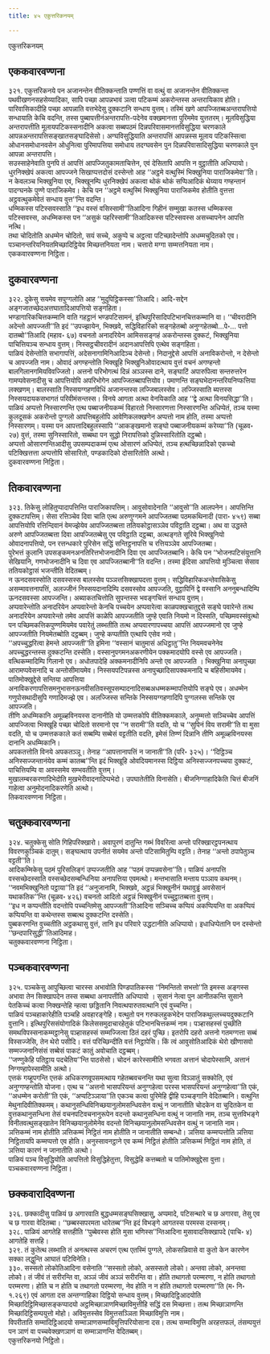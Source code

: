 ```yaml
---
title: ४५ एकुत्तरिकनयम्

---
```

एकुत्तरिकनयम्  


## एककवारवण्णना

३२१. एकुत्तरिकनये पन अजानन्तेन वीतिक्कन्ताति पण्णत्तिं वा वत्थुं वा अजानन्तेन वीतिक्कन्ता पथवीखणनसहसेय्यादिका, सापि पच्छा आपन्नभावं ञत्वा पटिकम्मं अकरोन्तस्स अन्तरायिकाव होति।  
पारिवासिकादीहि पच्छा आपन्नाति वत्तभेदेसु दुक्कटानि सन्धाय वुत्तम्। तस्मिं खणे आपज्जितब्बअन्तरापत्तियो सन्धायाति केचि वदन्ति, तस्स पुब्बापत्तीनंअन्तरापत्ति-पदेनेव वक्खमानत्ता पुरिममेव युत्ततरम्। मूलविसुद्धिया अन्तरापत्तीति मूलायपटिकस्सनादीनि अकत्वा सब्बपठमं दिन्नपरिवासमानत्तविसुद्धिया चरणकाले आपन्नअन्तरापत्तिसङ्खातसङ्घादिसेसो। अग्घविसुद्धियाति अन्तरापत्तिं आपन्नस्स मूलाय पटिकस्सित्वा ओधानसमोधानवसेन ओधुनित्वा पुरिमापत्तिया समोधाय तदग्घवसेन पुन दिन्नपरिवासादिसुद्धिया चरणकाले पुन आपन्ना अन्तरापत्ति।  
सउस्साहेनेवाति पुनपि तं आपत्तिं आपज्जितुकामताचित्तेन, एवं देसितापि आपत्ति न वुट्ठातीति अधिप्पायो। धुरनिक्खेपं अकत्वा आपज्जने सिखाप्पत्तदोसं दस्सेन्तो आह ‘‘अट्ठमे वत्थुस्मिं भिक्खुनिया पाराजिकमेवा’’ति। न केवलञ्च भिक्खुनिया एव, भिक्खूनम्पि धुरनिक्खेपं अकत्वा थोकं थोकं सप्पिआदिकं थेय्याय गण्हन्तानं पादग्घनके पुण्णे पाराजिकमेव। केचि पन ‘‘अट्ठमे वत्थुस्मिं भिक्खुनिया पाराजिकमेव होतीति वुत्तत्ता अट्ठवत्थुकमेवेतं सन्धाय वुत्त’’न्ति वदन्ति।  
धम्मिकस्स पटिस्सवस्साति ‘‘इध वस्सं वसिस्सामी’’तिआदिना गिहीनं सम्मुखा कतस्स धम्मिकस्स पटिस्सवस्स, अधम्मिकस्स पन ‘‘असुकं पहरिस्सामी’’तिआदिकस्स पटिस्सवस्स असच्चापनेन आपत्ति नत्थि।  
तथा चोदितोति अधम्मेन चोदितो, सयं सच्चे, अकुप्पे च अट्ठत्वा पटिच्छादेन्तोपि अधम्मचुदितको एव। पञ्चानन्तरियनियतमिच्छादिट्ठियेव मिच्छत्तनियता नाम। चत्तारो मग्गा सम्मत्तनियता नाम।  
एककवारवण्णना निट्ठिता।  


## दुकवारवण्णना

३२२. दुकेसु सयमेव सपुग्गलोति आह ‘‘मुदुपिट्ठिकस्सा’’तिआदि। आदि-सद्देन अङ्गजातच्छेदअत्तघातादिआपत्तियो सङ्गहिता।  
भण्डागारिकचित्तकम्मानि वाति गहट्ठानं भण्डपटिसामनं, इत्थिपुरिसादिपटिभानचित्तकम्मानि वा। ‘‘चीवरादीनि अदेन्तो आपज्जती’’ति इदं ‘‘उपज्झायेन, भिक्खवे, सद्धिविहारिको सङ्गहेतब्बो अनुग्गहेतब्बो…पे॰… पत्तो दातब्बो’’तिआदि (महाव॰ ६७) वचनतो अनादरियेन आमिससङ्गहं अकरोन्तस्स दुक्कटं, भिक्खुनिया पाचित्तियञ्च सन्धाय वुत्तम्। निस्सट्ठचीवरादीनं अदानआपत्तिपि एत्थेव सङ्गहिता।  
पाळियं देसेन्तोति सभागापत्तिं, अदेसनागामिनिआदिञ्च देसेन्तो। निदानुद्देसे आपत्तिं अनाविकरोन्तो, न देसेन्तो च आपज्जति नाम। ओवादं अगण्हन्तोति भिक्खूहि भिक्खुनिओवादत्थाय वुत्तं वचनं अगण्हन्तो बालगिलानगमियविवज्जितो। अत्तनो परिभोगत्थं दिन्नं अञ्ञस्स दाने, सङ्घाटिं अपारुपित्वा सन्तरुत्तरेन गामप्पवेसनादीसु च आपत्तियोपि अपरिभोगेन आपज्जितब्बापत्तियोव। पमाणन्ति सङ्घभेदानन्तरियनिप्फत्तिया लक्खणम्। बालस्साति निस्सयग्गहणविधिं अजानन्तस्स लज्जिबालस्सेव। लज्जिस्साति ब्यत्तस्स निस्सयदायकसभागतं परिवीमंसन्तस्स। विनये आगता अत्था वेनयिकाति आह ‘‘द्वे अत्था विनयसिद्धा’’ति।  
पाळियं अप्पत्तो निस्सारणन्ति एत्थ पब्बाजनीयकम्मं विहारतो निस्सारणत्ता निस्सारणन्ति अधिप्पेतं, तञ्च यस्मा कुलदूसकं अकरोन्तो पुग्गलो आपत्तिबहुलोपि आवेणिकलक्खणेन अप्पत्तो नाम होति, तस्मा अप्पत्तो निस्सारणम्। यस्मा पन आपत्तादिबहुलस्सापि ‘‘आकङ्खमानो सङ्घो पब्बाजनीयकम्मं करेय्या’’ति (चूळव॰ २७) वुत्तं, तस्मा सुनिस्सारितो, सब्बथा पन सुद्धो निरापत्तिको दुन्निस्सारितोति दट्ठब्बो।  
अप्पत्तो ओसारणन्तिआदीसु उपसम्पदाकम्मं एत्थ ओसारणं अधिप्पेतं, तञ्च हत्थच्छिन्नादिको एकच्चो पटिक्खित्तत्ता अप्पत्तोपि सोसारितो, पण्डकादिको दोसारितोति अत्थो।  
दुकवारवण्णना निट्ठिता।  


## तिकवारवण्णना

३२३. तिकेसु लोहितुप्पादापत्तिन्ति पाराजिकापत्तिम्। आवुसोवादेनाति ‘‘आवुसो’’ति आलपनेन। आपत्तिन्ति दुक्कटापत्तिम्। सेसा रत्तिञ्चेव दिवा चाति एत्थ अरुणुग्गमने आपज्जितब्बा पठमकथिनादी (पारा॰ ४५९) सब्बा आपत्तियोपि रत्तिन्दिवानं वेमज्झेयेव आपज्जितब्बत्ता ततियकोट्ठासञ्ञेव पविट्ठाति दट्ठब्बा। अथ वा उद्धस्ते अरुणे आपज्जितब्बत्ता दिवा आपज्जितब्बेसु एव पविट्ठाति दट्ठब्बा, अत्थङ्गते सूरिये भिक्खुनियो ओवादनापत्तियो, पन रत्तन्धकारे पुरिसेन सद्धिं सन्तिट्ठनापत्ति च रत्तियञ्ञेव आपज्जितब्बा।  
पुरेभत्तं कुलानि उपसङ्कमनअनतिरित्तभोजनादीनि दिवा एव आपज्जितब्बानि। केचि पन ‘‘भोजनपटिसंयुत्तानि सेखियानि, गणभोजनादीनि च दिवा एव आपज्जितब्बानी’’ति वदन्ति। तस्मा ईदिसा आपत्तियो मुञ्चित्वा सेसाव ततियकोट्ठासं भजन्तीति वेदितब्बम्।  
न ऊनदसवस्सोति दसवस्सस्स बालस्सेव पञ्ञत्तसिक्खापदत्ता वुत्तम्। सद्धिविहारिकअन्तेवासिकेसु असम्मावत्तनापत्तिं, अलज्जीनं निस्सयदानादिम्पि दसवस्सोव आपज्जति, वुट्ठापिनिं द्वे वस्सानि अननुबन्धादिम्पि ऊनदसवस्सा आपज्जन्ति। अब्याकतचित्तोति सुपन्तस्स भवङ्गचित्तं सन्धाय वुत्तम्।  
अप्पवारेन्तोति अनादरियेन अप्पवारेन्तो केनचि पच्चयेन अप्पवारेत्वा काळपक्खचातुद्दसे सङ्घे पवारेन्ते तत्थ अनादरियेन अप्पवारेन्तो तमेव आपत्तिं काळेपि आपज्जतीति जुण्हे एवाति नियमो न दिस्सति, पच्छिमवस्संवुत्थो पन पच्छिमकत्तिकपुण्णमियमेव पवारेतुं लब्भतीति तत्थ अप्पवारणापच्चया आपत्तिं आपज्जमानो एव जुण्हे आपज्जतीति नियमेतब्बोति दट्ठब्बम्। जुण्हे कप्पतीति एत्थापि एसेव नयो।  
‘‘अपच्चुद्धरित्वा हेमन्ते आपज्जती’’ति इमिना ‘‘वस्सानं चातुमासं अधिट्ठातु’’न्ति नियमवचनेनेव अपच्चुद्धरन्तस्स दुक्कटन्ति दस्सेति। वस्सानुपगमनअकरणीयेन पक्कमादयोपि वस्से एव आपज्जति। वत्थिकम्मादिम्पि गिलानो एव। अधोतपादेहि अक्कमनादीनिपि अन्तो एव आपज्जति । भिक्खुनिया अनापुच्छा आरामप्पवेसनादि च अन्तोसीमायमेव। निस्सयपटिपन्नस्स अनापुच्छादिसापक्कमनादि च बहिसीमायमेव। पातिमोक्खुद्देसे सन्तिया आपत्तिया अनाविकरणापत्तिसमनुभासनऊनवीसतिवस्सूपसम्पादनादिसब्बअधम्मकम्मापत्तियोपि सङ्घे एव। अधम्मेन गणुपोसथादीसुपि गणादिमज्झे एव। अलज्जिस्स सन्तिके निस्सयग्गहणादिपि पुग्गलस्स सन्तिके एव आपज्जति।  
तीणि अधम्मिकानि अमूळ्हविनयस्स दानानीति यो उम्मत्तकोपि वीतिक्कमकाले, अनुम्मत्तो सञ्चिच्चेव आपत्तिं आपज्जित्वा भिक्खूहि पच्छा चोदितो सरमानो एव ‘‘न सरामी’’ति वदति, यो च ‘‘सुपिनं विय सरामी’’ति वा मुसा वदति, यो च उम्मत्तककाले कतं सब्बम्पि सब्बेसं वट्टतीति वदति, इमेसं तिण्णं दिन्नानि तीणि अमूळ्हविनयस्स दानानि अधम्मिकानि।  
अपकतत्तोति विनये अपकतञ्ञू। तेनाह ‘‘आपत्तानापत्तिं न जानाती’’ति (परि॰ ३२५)। ‘‘दिट्ठिञ्च अनिस्सज्जन्तानंयेव कम्मं कातब्ब’’न्ति इदं भिक्खूहि ओवदियमानस्स दिट्ठिया अनिस्सज्जनपच्चया दुक्कटं, पाचित्तियम्पि वा अवस्समेव सम्भवतीति वुत्तम्।  
मुखालम्बरकरणादिभेदोति मुखभेरीवादनादिप्पभेदो। उपघातेतीति विनासेति। बीजनिग्गाहादिकेति चित्तं बीजनिं गाहेत्वा अनुमोदनादिकरणेति अत्थो।  
तिकवारवण्णना निट्ठिता।  


## चतुक्कवारवण्णना

३२४. चतुक्केसु सोति गिहिपरिक्खारो। अवापुरणं दातुन्ति गब्भं विवरित्वा अन्तो परिक्खारट्ठपनत्थाय विवरणकुञ्चिकं दातुम्। सङ्घत्थाय उपनीतं सयमेव अन्तो पटिसामितुम्पि वट्टति। तेनाह ‘‘अन्तो ठपापेतुञ्च वट्टती’’ति।  
आदिकम्मिकेसु पठमं पुरिसलिङ्गं उप्पज्जतीति आह ‘‘पठमं उप्पन्नवसेना’’ति। पाळियं अनापत्ति वस्सच्छेदस्साति वस्सच्छेदसम्बन्धिनिया अनापत्तिया एवमत्थो। मन्तभासाति मन्ताय पञ्ञाय कथनम्। ‘‘नवमभिक्खुनितो पट्ठाया’’ति इदं ‘‘अनुजानामि, भिक्खवे, अट्ठन्नं भिक्खुनीनं यथावुड्ढं अवसेसानं यथाकतिक’’न्ति (चूळव॰ ४२६) वचनतो आदितो अट्ठन्नं भिक्खुनीनं पच्चुट्ठातब्बत्ता वुत्तम्।  
‘‘इध न कप्पन्तीति वदन्तोपि पच्चन्तिमेसु आपज्जती’’तिआदिना सञ्चिच्च कप्पियं अकप्पियन्ति वा अकप्पियं कप्पियन्ति वा कथेन्तस्स सब्बत्थ दुक्कटन्ति दस्सेति।  
पुब्बकरणन्ति वुच्चतीति अट्ठकथासु वुत्तं, तानि इध परिवारे उद्धटानीति अधिप्पायो। इधाधिप्पेतानि पन दस्सेन्तो ‘‘छन्दपारिसुद्धी’’तिआदिमाह।  
चतुक्कवारवण्णना निट्ठिता।  


## पञ्चकवारवण्णना

३२५. पञ्चकेसु आपुच्छित्वा चारस्स अभावोति पिण्डपातिकस्स ‘‘निमन्तितो सभत्तो’’ति इमस्स अङ्गस्स अभावा तेन सिक्खापदेन तस्स सब्बथा अनापत्तीति अधिप्पायो । सुसानं नेत्वा पुन आनीतकन्ति सुसाने पेतकिच्चं कत्वा निक्खन्तेहि न्हत्वा छड्डितानि निवत्थपारुतवत्थानि एवं वुच्चन्ति।  
पाळियं पञ्चहाकारेहीति पञ्चहि अवहारङ्गेहि। वत्थुतो पन गरुकलहुकभेदेन पाराजिकथुल्लच्चयदुक्कटानि वुत्तानि। इत्थिपुरिससंयोगादिकं किलेससमुदाचारहेतुकं पटिभानचित्तकम्मं नाम। पञ्हासहस्सं पुच्छीति समथविपस्सनाकम्मट्ठानेसु पञ्हासहस्सं सम्मज्जित्वा ठितं दहरं पुच्छि। इतरोपि दहरो अत्तनो गतमग्गत्ता सब्बं विस्सज्जेसि, तेन थेरो पसीदि। वत्तं परिच्छिन्दीति वत्तं निट्ठापेसि। किं त्वं आवुसोतिआदिकं थेरो खीणासवो सम्मज्जनानिसंसं सब्बेसं पाकटं कातुं अवोचाति दट्ठब्बम्।  
‘‘जण्णुकेहि पतिट्ठाय पदचेतिय’’न्ति पाठसेसो। चोदनं कारेस्सामीति भगवता अत्तानं चोदापेस्सामि, अत्तानं निग्गण्हापेस्सामीति अत्थो।  
एत्तकं गय्हूपगन्ति एत्तकं अधिकरणवूपसमत्थाय गहेतब्बवचनन्ति यथा सुत्वा विञ्ञातुं सक्कोति, एवं अनुग्गण्हन्तोति योजना। एत्थ च ‘‘अत्तनो भासपरियन्तं अनुग्गहेत्वा परस्स भासपरियन्तं अनुग्गहेत्वा’’ति एकं, ‘‘अधम्मेन करोती’’ति एकं, ‘‘अप्पटिञ्ञाया’’ति एकञ्च कत्वा पुरिमेहि द्वीहि पञ्चङ्गानि वेदितब्बानि। वत्थुन्ति मेथुनादिवीतिक्कमम्। कथानुसन्धिविनिच्छयानुलोमसन्धिवसेन वत्थुं न जानातीति चोदकेन वा चुदितकेन वा वुत्तकथानुसन्धिना तेसं वचनपटिवचनानुरूपेन वदन्तो कथानुसन्धिना वत्थुं न जानाति नाम, तञ्च सुत्तविभङ्गे विनीतवत्थुसङ्खातेन विनिच्छयानुलोमेनेव वदन्तो विनिच्छयानुलोमसन्धिवसेन वत्थुं न जानाति नाम। ञत्तिकम्मं नाम होतीति ञत्तिकम्मं निट्ठितं नाम होतीति न जानातीति सम्बन्धो। ञत्तिया कम्मप्पत्तोति ञत्तिया निट्ठितायपि कम्मप्पत्तो एव होति। अनुस्सावनट्ठाने एव कम्मं निट्ठितं होतीति ञत्तिकम्मं निट्ठितं नाम होति, तं ञत्तिया कारणं न जानातीति अत्थो।  
पाळियं पञ्च विसुद्धियोति आपत्तितो विसुद्धिहेतुत्ता, विसुद्धेहि कत्तब्बतो च पातिमोक्खुद्देसा वुत्ता।  
पञ्चकवारवण्णना निट्ठिता।  


## छक्कवारादिवण्णना

३२६. छक्कादीसु पाळियं छ अगारवाति बुद्धधम्मसङ्घसिक्खासु, अप्पमादे, पटिसन्थारे च छ अगारवा, तेसु एव च छ गारवा वेदितब्बा। ‘‘छब्बस्सपरमता धारेतब्ब’’न्ति इदं विभङ्गे आगतस्स परमस्स दस्सनम्।  
३२८. पाळियं आगतेहि सत्तहीति ‘‘पुब्बेवस्स होति मुसा भणिस्स’’न्तिआदिना मुसावादसिक्खापदे (पाचि॰ ४) आगतेहि सत्तहि।  
३२९. तं कुतेत्थ लब्भाति तं अनत्थस्स अचरणं एत्थ एतस्मिं पुग्गले, लोकसन्निवासे वा कुतो केन कारणेन सक्का लद्धुन्ति आघातं पटिविनेति।  
३३०. सस्सतो लोकोतिआदिना वसेनाति ‘‘सस्सतो लोको, असस्सतो लोको। अन्तवा लोको, अनन्तवा लोको। तं जीवं तं सरीरन्ति वा, अञ्ञं जीवं अञ्ञं सरीरन्ति वा। होति तथागतो परम्मरणा, न होति तथागतो परम्मरणा। होति च न होति च तथागतो परम्मरणा, नेव होति न न होति तथागतो परम्मरणा’’ति (म॰ नि॰ १.२६९) एवं आगता दस अन्तग्गाहिका दिट्ठियो सन्धाय वुत्तम्। मिच्छादिट्ठिआदयोति मिच्छादिट्ठिमिच्छासङ्कप्पादयो अट्ठमिच्छाञाणमिच्छाविमुत्तीहि सद्धिं दस मिच्छत्ता। तत्थ मिच्छाञाणन्ति मिच्छादिट्ठिसम्पयुत्तो मोहो। अविमुत्तस्सेव विमुत्तसञ्ञिता मिच्छाविमुत्ति नाम।  
विपरीताति सम्मादिट्ठिआदयो सम्माञाणसम्माविमुत्तिपरियोसाना दस। तत्थ सम्माविमुत्ति अरहत्तफलं, तंसम्पयुत्तं पन ञाणं वा पच्चवेक्खणञाणं वा सम्माञाणन्ति वेदितब्बम्।  
एकुत्तरिकनयो निट्ठितो।  